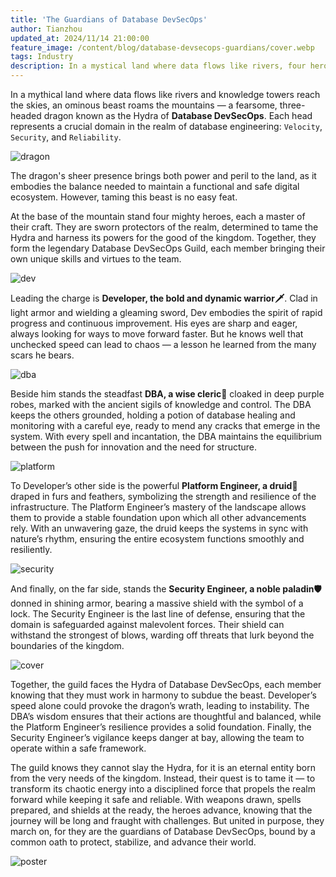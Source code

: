 ```yaml
---
title: 'The Guardians of Database DevSecOps'
author: Tianzhou
updated_at: 2024/11/14 21:00:00
feature_image: /content/blog/database-devsecops-guardians/cover.webp
tags: Industry
description: In a mystical land where data flows like rivers, four heroes — a warrior, a cleric, a druid, and a paladin — unite to tame the Hydra of Database DevSecOps, a powerful three-headed dragon embodying Velocity, Security, and Reliability.
---
```


In a mythical land where data flows like rivers and knowledge towers reach the skies, an ominous beast roams the mountains — a fearsome, three-headed dragon known as the Hydra of **Database DevSecOps**.
Each head represents a crucial domain in the realm of database engineering: `Velocity`, `Security`, and `Reliability`.

![dragon](/content/blog/database-devsecops-guardians/dragon.webp)

The dragon's sheer presence brings both power and peril to the land, as it embodies the balance needed
to maintain a functional and safe digital ecosystem. However, taming this beast is no easy feat.

At the base of the mountain stand four mighty heroes, each a master of their craft. They are sworn
protectors of the realm, determined to tame the Hydra and harness its powers for the good of the kingdom.
Together, they form the legendary Database DevSecOps Guild, each member bringing their own unique skills and virtues to the team.

![dev](/content/blog/database-devsecops-guardians/dev.webp)

Leading the charge is **Developer, the bold and dynamic warrior🗡️**. Clad in light armor and wielding a gleaming sword, Dev embodies the spirit of rapid progress and continuous improvement. His eyes are sharp and eager, always looking for ways to move forward faster. But he knows well that unchecked speed can lead to chaos — a lesson he learned from the many scars he bears.

![dba](/content/blog/database-devsecops-guardians/dba.webp)

Beside him stands the steadfast **DBA, a wise cleric🧙** cloaked in deep purple robes, marked with the ancient sigils of knowledge and control. The DBA keeps the others grounded, holding a potion of database healing and monitoring with a careful eye, ready to mend any cracks that emerge in the system. With every spell and incantation, the DBA maintains the equilibrium between the push for innovation and the need for structure.

![platform](/content/blog/database-devsecops-guardians/platform.webp)

To Developer’s other side is the powerful **Platform Engineer, a druid🐻** draped in furs and feathers, symbolizing the strength and resilience of the infrastructure. The Platform Engineer’s mastery of the landscape allows them to provide a stable foundation upon which all other advancements rely. With an unwavering gaze, the druid keeps the systems in sync with nature’s rhythm, ensuring the entire ecosystem functions smoothly and resiliently.

![security](/content/blog/database-devsecops-guardians/security.webp)

And finally, on the far side, stands the **Security Engineer, a noble paladin🛡️** donned in shining armor, bearing a massive shield with the symbol of a lock. The Security Engineer is the last line of defense, ensuring that the domain is safeguarded against malevolent forces. Their shield can withstand the strongest of blows, warding off threats that lurk beyond the boundaries of the kingdom.

![cover](/content/blog/database-devsecops-guardians/cover.webp)

Together, the guild faces the Hydra of Database DevSecOps, each member knowing that they must work in harmony to subdue the beast. Developer’s speed alone could provoke the dragon’s wrath, leading to instability. The DBA’s wisdom ensures that their actions are thoughtful and balanced, while the Platform Engineer’s resilience provides a solid foundation. Finally, the Security Engineer’s vigilance keeps danger at bay, allowing the team to operate within a safe framework.

The guild knows they cannot slay the Hydra, for it is an eternal entity born from the very needs of the kingdom. Instead, their quest is to tame it — to transform its chaotic energy into a disciplined force that propels the realm forward while keeping it safe and reliable. With weapons drawn, spells prepared, and shields at the ready, the heroes advance, knowing that the journey will be long and fraught with challenges. But united in purpose, they march on, for they are the guardians of Database DevSecOps, bound by a common oath to protect, stabilize, and advance their world.

![poster](/content/blog/database-devsecops-guardians/poster.webp)
